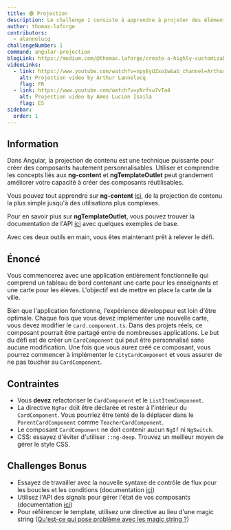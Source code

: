 ```yaml
---
title: 🟢 Projection
description: Le challenge 1 consiste à apprendre à projeter des éléments DOM à travers des composants
author: thomas-laforge
contributors:
  - alannelucq
challengeNumber: 1
command: angular-projection
blogLink: https://medium.com/@thomas.laforge/create-a-highly-customizable-component-cc3a9805e4c5
videoLinks:
  - link: https://www.youtube.com/watch?v=npyEyUZxoIw&ab_channel=ArthurLannelucq
    alt: Projection video by Arthur Lannelucq
    flag: FR
  - link: https://www.youtube.com/watch?v=yNrfvu7vTa4
    alt: Projection video by Amos Lucian Isaila
    flag: ES
sidebar:
  order: 1
---
```


## Information

Dans Angular, la projection de contenu est une technique puissante pour créer des composants hautement personnalisables. Utiliser et comprendre les concepts liés aux <b>ng-content</b> et <b>ngTemplateOutlet</b> peut grandement améliorer votre capacité à créer des composants réutilisables.

Vous pouvez tout apprendre sur <b>ng-content</b> [ici](https://angular.dev/guide/components/content-projection), de la projection de contenu la plus simple jusqu'à des utilisations plus complexes.

Pour en savoir plus sur <b>ngTemplateOutlet</b>, vous pouvez trouver la documentation de l'API [ici](https://angular.io/api/common/NgTemplateOutlet) avec quelques exemples de base.

Avec ces deux outils en main, vous êtes maintenant prêt à relever le défi.

## Énoncé

Vous commencerez avec une application entièrement fonctionnelle qui comprend un tableau de bord contenant une carte pour les enseignants et une carte pour les élèves. L'objectif est de mettre en place la carte de la ville.

Bien que l'application fonctionne, l'expérience développeur est loin d'être optimale. Chaque fois que vous devez implémenter une nouvelle carte, vous devez modifier le `card.component.ts`. Dans des projets réels, ce composant pourrait être partagé entre de nombreuses applications. Le but du défi est de créer un `CardComponent` qui peut être personnalisé sans aucune modification. Une fois que vous aurez créé ce composant, vous pourrez commencer à implémenter le `CityCardComponent` et vous assurer de ne pas toucher au `CardComponent`.

## Contraintes

- Vous <b>devez</b> refactoriser le `CardComponent` et le `ListItemComponent`.
- La directive `NgFor` doit être déclarée et rester à l'intérieur du `CardComponent`. Vous pourriez être tenté de la déplacer dans le `ParentCardComponent` comme `TeacherCardComponent`.
- Le composant `CardComponent` ne doit contenir aucun `NgIf` ni `NgSwitch`.
- CSS: essayez d'éviter d'utiliser `::ng-deep`. Trouvez un meilleur moyen de gérer le style CSS.

## Challenges Bonus

- Essayez de travailler avec la nouvelle syntaxe de contrôle de flux pour les boucles et les conditions (documentation [ici](https://angular.dev/guide/templates/control-flow))
- Utilisez l'API des signals pour gérer l'état de vos composants (documentation [ici](https://angular.dev/guide/signals))
- Pour référencer le template, utilisez une directive au lieu d'une magic string ([Qu'est-ce qui pose problème avec les magic string ?](https://softwareengineering.stackexchange.com/a/365344))
